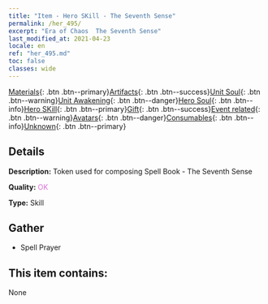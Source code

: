 ```yaml
---
title: "Item - Hero SKill - The Seventh Sense"
permalink: /her_495/
excerpt: "Era of Chaos  The Seventh Sense"
last_modified_at: 2021-04-23
locale: en
ref: "her_495.md"
toc: false
classes: wide
---
```

 [Materials](/Items/){: .btn .btn--primary}[Artifacts](/Items/Artifacts/){: .btn .btn--success}[Unit Soul](/Items/UnitSoul/){: .btn .btn--warning}[Unit Awakening](/Items/UnitAwakening/){: .btn .btn--danger}[Hero Soul](/Items/HeroSoul/){: .btn .btn--info}[Hero SKill](/Items/HeroSkill/){: .btn .btn--primary}[Gift](/Items/Gift/){: .btn .btn--success}[Event related](/Items/Events/){: .btn .btn--warning}[Avatars](/Items/Avatars/){: .btn .btn--danger}[Consumables](/Items/Consumables/){: .btn .btn--info}[Unknown](/Items/Unknown/){: .btn .btn--primary}

## Details
 **Description:** Token used for composing Spell Book - The Seventh Sense

 **Quality:** <span style="color: #DA70D6">OK</span>

 **Type:** Skill

## Gather

*    Spell Prayer 

## This item contains:

  None

